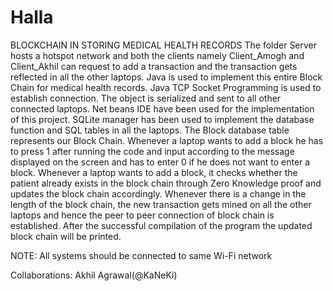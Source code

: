 # Halla


BLOCKCHAIN IN STORING MEDICAL HEALTH RECORDS
The folder Server hosts a hotspot network and both the clients namely Client_Amogh and Client_Akhil can request to add a 
transaction and the transaction gets reflected in all the other laptops.
Java is used to implement this entire Block Chain for medical health records. Java TCP Socket Programming is used to establish connection.
The object is serialized and sent to all other connected laptops. 
Net beans IDE have been used for the implementation of this project.
SQLite manager has been used to implement the database function and SQL tables in all the laptops. The Block database table represents
our Block Chain.
Whenever a laptop wants to add a block he has to press 1 after running the code and input according to the message 
displayed on the screen and has to enter 0 if he does not want to enter a block. 
Whenever a laptop wants to add a block, it checks whether the patient already exists in the block chain 
through Zero Knowledge proof and updates the block chain accordingly. 
Whenever there is a change in the length of the block chain, the new transaction gets mined on all
the other laptops  and hence the peer to peer connection of block chain is established.
After the successful compilation of the program the updated block chain will be printed.



NOTE: All systems should be connected to same Wi-Fi network



Collaborations:
Akhil Agrawal(@KaNeKi)
